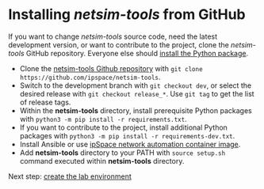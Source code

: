# Installing *netsim-tools* from GitHub

If you want to change *netsim-tools* source code, need the latest development version, or want to contribute to the project, clone the *netsim-tools* GitHub repository. Everyone else should [install the Python package](../install.md#installing-netsim-tools).

* Clone the [netsim-tools Github repository](https://github.com/ipspace/netsim-tools) with `git clone https://github.com/ipspace/netsim-tools`.
* Switch to the development branch with `git checkout dev`, or select the desired release with `git checkout release_*`. Use `git tag` to get the list of release tags.
* Within the **netsim-tools** directory, install prerequisite Python packages with `python3 -m pip install -r requirements.txt`.
* If you want to contribute to the project, install additional Python packages with `python3 -m pip install -r requirements-dev.txt`.
* Install Ansible or use [ipSpace network automation container image](https://hub.docker.com/r/ipspace/automation). 
* Add **netsim-tools** directory to your PATH with `source setup.sh` command executed within **netsim-tools** directory.

Next step: [create the lab environment](../install.md#creating-a-lab-environment)
